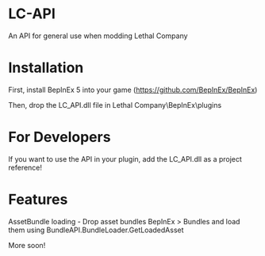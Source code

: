# LC-API
An API for general use when modding Lethal Company

# Installation
First, install BepInEx 5 into your game
(https://github.com/BepInEx/BepInEx)

Then, drop the LC_API.dll file in Lethal Company\BepInEx\plugins

# For Developers
If you want to use the API in your plugin, add the LC_API.dll as a project reference!

# Features
AssetBundle loading - Drop asset bundles BepInEx > Bundles and load them using BundleAPI.BundleLoader.GetLoadedAsset

More soon!
